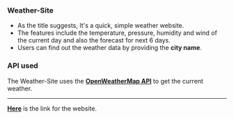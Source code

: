 ### Weather-Site
- As the title suggests, It's a quick, simple weather website.
- The features include the temperature, pressure, humidity and wind of the current day and also the forecast for next 6 days.
- Users can find out the weather data by providing the **city name**.

### API used 
The Weather-Site uses the **[OpenWeatherMap API](https://openweathermap.org/api)** to get the current weather.

***

**[Here](https://weather-site-forecast.netlify.app/)** is the link for the website. 
